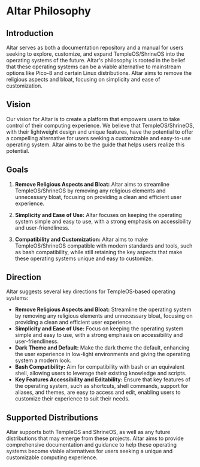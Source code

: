 # Altar Philosophy

## Introduction

Altar serves as both a documentation repository and a manual for users seeking to explore, customize, and expand TempleOS/ShrineOS into the operating systems of the future. Altar's philosophy is rooted in the belief that these operating systems can be a viable alternative to mainstream options like Pico-8 and certain Linux distributions. Altar aims to remove the religious aspects and bloat, focusing on simplicity and ease of customization.

## Vision

Our vision for Altar is to create a platform that empowers users to take control of their computing experience. We believe that TempleOS/ShrineOS, with their lightweight design and unique features, have the potential to offer a compelling alternative for users seeking a customizable and easy-to-use operating system. Altar aims to be the guide that helps users realize this potential.

## Goals

1. **Remove Religious Aspects and Bloat:** Altar aims to streamline TempleOS/ShrineOS by removing any religious elements and unnecessary bloat, focusing on providing a clean and efficient user experience.

2. **Simplicity and Ease of Use:** Altar focuses on keeping the operating system simple and easy to use, with a strong emphasis on accessibility and user-friendliness.

3. **Compatibility and Customization:** Altar aims to make TempleOS/ShrineOS compatible with modern standards and tools, such as bash compatibility, while still retaining the key aspects that make these operating systems unique and easy to customize.

## Direction

Altar suggests several key directions for TempleOS-based operating systems:

- **Remove Religious Aspects and Bloat:** Streamline the operating system by removing any religious elements and unnecessary bloat, focusing on providing a clean and efficient user experience.
- **Simplicity and Ease of Use:** Focus on keeping the operating system simple and easy to use, with a strong emphasis on accessibility and user-friendliness.
- **Dark Theme and Default:** Make the dark theme the default, enhancing the user experience in low-light environments and giving the operating system a modern look.
- **Bash Compatibility:** Aim for compatibility with bash or an equivalent shell, allowing users to leverage their existing knowledge and scripts.
- **Key Features Accessibility and Editability:** Ensure that key features of the operating system, such as shortcuts, shell commands, support for aliases, and themes, are easy to access and edit, enabling users to customize their experience to suit their needs.

## Supported Distributions

Altar supports both TempleOS and ShrineOS, as well as any future distributions that may emerge from these projects. Altar aims to provide comprehensive documentation and guidance to help these operating systems become viable alternatives for users seeking a unique and customizable computing experience.
